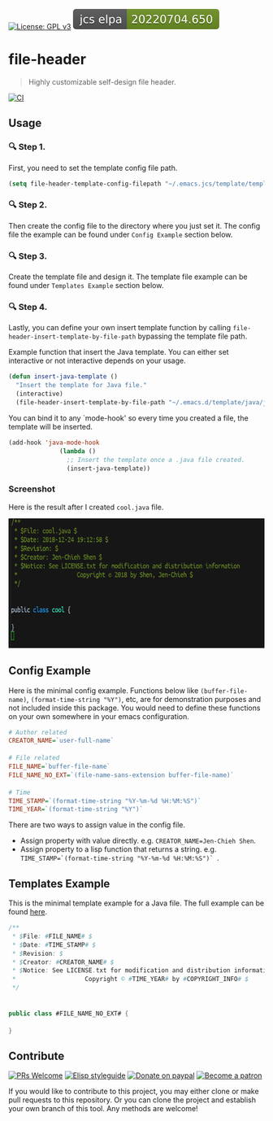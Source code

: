 [![License: GPL v3](https://img.shields.io/badge/License-GPL%20v3-blue.svg)](https://www.gnu.org/licenses/gpl-3.0)
[![JCS-ELPA](https://raw.githubusercontent.com/jcs-emacs/badges/master/elpa/v/file-header.svg)](https://jcs-emacs.github.io/jcs-elpa/#/file-header)

# file-header
> Highly customizable self-design file header.

[![CI](https://github.com/jcs-elpa/file-header/actions/workflows/test.yml/badge.svg)](https://github.com/jcs-elpa/file-header/actions/workflows/test.yml)

## Usage

### 🔍 Step 1.

First, you need to set the template config file path.
```el
(setq file-header-template-config-filepath "~/.emacs.jcs/template/template_config.properties")
```

### 🔍 Step 2.

Then create the config file to the directory where you just set it. The config file 
the example can be found under `Config Example` section below.

### 🔍 Step 3.

Create the template file and design it. The template file example can be found under 
`Templates Example` section below.

### 🔍 Step 4.

Lastly, you can define your own insert template function by calling `file-header-insert-template-by-file-path` 
bypassing the template file path.

Example function that insert the Java template. You can either set 
interactive or not interactive depends on your usage.

```el
(defun insert-java-template ()
  "Insert the template for Java file."
  (interactive)
  (file-header-insert-template-by-file-path "~/.emacs.d/template/java/java_template.txt"))
```

You can bind it to any `mode-hook' so every time you created a file, 
the template will be inserted.

```el
(add-hook 'java-mode-hook
              (lambda ()
                ;; Insert the template once a .java file created.
                (insert-java-template))
```

### Screenshot

Here is the result after I created `cool.java` file.

<img src="./etc/demo.png" width="612" height="255"/>

## Config Example

Here is the minimal config example. Functions below like `(buffer-file-name)`, `(format-time-string "%Y")`, etc, 
are for demonstration purposes and not included inside this package. You would need 
to define these functions on your own somewhere in your emacs configuration.

```ini
# Author related
CREATOR_NAME=`user-full-name`

# File related
FILE_NAME=`buffer-file-name`
FILE_NAME_NO_EXT=`(file-name-sans-extension buffer-file-name)`

# Time
TIME_STAMP=`(format-time-string "%Y-%m-%d %H:%M:%S")`
TIME_YEAR=`(format-time-string "%Y")`
```

There are two ways to assign value in the config file.

* Assign property with value directly. e.g. `CREATOR_NAME=Jen-Chieh Shen`.
* Assign property to a lisp function that returns a string. e.g. ``TIME_STAMP=`(format-time-string "%Y-%m-%d %H:%M:%S")` ``.

## Templates Example

This is the minimal template example for a Java file. The full example 
can be found [here](https://github.com/jcs090218/jcs-emacs-init/tree/master/.emacs.jcs/template).

```java
/**
 * $File: #FILE_NAME# $
 * $Date: #TIME_STAMP# $
 * $Revision: $
 * $Creator: #CREATOR_NAME# $
 * $Notice: See LICENSE.txt for modification and distribution information
 *                   Copyright © #TIME_YEAR# by #COPYRIGHT_INFO# $
 */


public class #FILE_NAME_NO_EXT# {

}
```

## Contribute

[![PRs Welcome](https://img.shields.io/badge/PRs-welcome-brightgreen.svg)](http://makeapullrequest.com)
[![Elisp styleguide](https://img.shields.io/badge/elisp-style%20guide-purple)](https://github.com/bbatsov/emacs-lisp-style-guide)
[![Donate on paypal](https://img.shields.io/badge/paypal-donate-1?logo=paypal&color=blue)](https://www.paypal.me/jcs090218)
[![Become a patron](https://img.shields.io/badge/patreon-become%20a%20patron-orange.svg?logo=patreon)](https://www.patreon.com/jcs090218)

If you would like to contribute to this project, you may either 
clone or make pull requests to this repository. Or you can 
clone the project and establish your own branch of this tool. 
Any methods are welcome!
